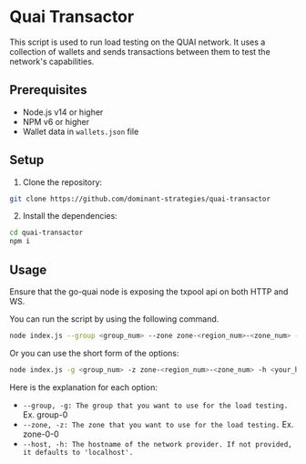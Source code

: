 # Quai Transactor

This script is used to run load testing on the QUAI network. It uses a collection of wallets and sends transactions between them to test the network's capabilities.

## Prerequisites

- Node.js v14 or higher
- NPM v6 or higher
- Wallet data in `wallets.json` file

## Setup

1. Clone the repository:

```bash
git clone https://github.com/dominant-strategies/quai-transactor
```

2. Install the dependencies:

```bash
cd quai-transactor
npm i
```

## Usage

Ensure that the go-quai node is exposing the txpool api on both HTTP and WS.

You can run the script by using the following command.

```bash
node index.js --group <group_num> --zone zone-<region_num>-<zone_num> --host <your_host>
```
Or you can use the short form of the options:

```bash
node index.js -g <group_num> -z zone-<region_num>-<zone_num> -h <your_host>
```

Here is the explanation for each option:

- `--group, -g: The group that you want to use for the load testing.` Ex. group-0
- `--zone, -z: The zone that you want to use for the load testing.` Ex. zone-0-0
- `--host, -h: The hostname of the network provider. If not provided, it defaults to 'localhost'.`
